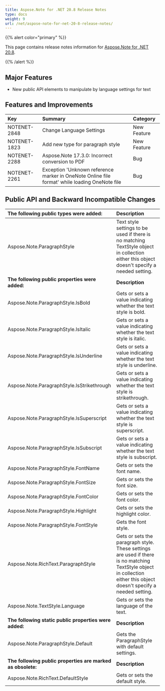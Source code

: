 ```yaml
---
title: Aspose.Note for .NET 20.8 Release Notes
type: docs
weight: 9
url: /net/aspose-note-for-net-20-8-release-notes/
---
```


{{% alert color="primary" %}} 

This page contains release notes information for [Aspose.Note for .NET 20.8](https://downloads.aspose.com/note/net/new-releases/aspose.note-for-.net-20.8/).

{{% /alert %}} 
## **Major Features**
- New public API elements to manipulate by language settings for text
## **Features and Improvements**


|**Key**|**Summary**|**Category**|
| :- | :- | :- |
|NOTENET-2848|Change Language Settings| New Feature|
|NOTENET-1823|Add new type for paragraph style| New Feature|
|NOTENET-2288|Aspose.Note 17.3.0: Incorrect conversion to PDF|Bug|
|NOTENET-2261|Exception 'Unknown reference marker in OneNote Online file format' while loading OneNote file|Bug|

## **Public API and Backward Incompatible Changes**

|**The following public types were added:**|**Description**|
| :- | :- |
|Aspose.Note.ParagraphStyle	|Text style settings to be used if there is no matching TextStyle object in <see cref="RichText.Styles"/> collection either this object doesn't specify a needed setting.|
|**The following public properties were added:**|**Description**|
|Aspose.Note.ParagraphStyle.IsBold	|Gets or sets a value indicating whether the text style is bold.|
|Aspose.Note.ParagraphStyle.IsItalic	|Gets or sets a value indicating whether the text style is italic.|
|Aspose.Note.ParagraphStyle.IsUnderline	|Gets or sets a value indicating whether the text style is underline.|
|Aspose.Note.ParagraphStyle.IsStrikethrough	|Gets or sets a value indicating whether the text style is strikethrough.|
|Aspose.Note.ParagraphStyle.IsSuperscript	|Gets or sets a value indicating whether the text style is superscript.|
|Aspose.Note.ParagraphStyle.IsSubscript	|Gets or sets a value indicating whether the text style is subscript.|
|Aspose.Note.ParagraphStyle.FontName	|Gets or sets the font name.|
|Aspose.Note.ParagraphStyle.FontSize	|Gets or sets the font size.|
|Aspose.Note.ParagraphStyle.FontColor	|Gets or sets the font color.|
|Aspose.Note.ParagraphStyle.Highlight	|Gets or sets the highlight color.|
|Aspose.Note.ParagraphStyle.FontStyle	|Gets the font style.|
|Aspose.Note.RichText.ParagraphStyle|Gets or sets the paragraph style. These settings are used if there is no matching TextStyle object in <see cref="RichText.Styles"/> collection either this object doesn't specify a needed setting.|
|Aspose.Note.TextStyle.Language	|Gets or sets the language of the text.|
|**The following static public properties were added:**|**Description**|
|Aspose.Note.ParagraphStyle.Default|Gets the ParagraphStyle with default settings.|
|**The following public properties are marked as obsolete:**|**Description**|
|Aspose.Note.RichText.DefaultStyle |Gets or sets the default style.|